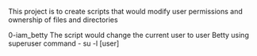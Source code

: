 This project is to create scripts that would modify user permissions and ownership of files and directories

0-iam_betty
The script would change the current user to user Betty using superuser command - su -l [user] 
